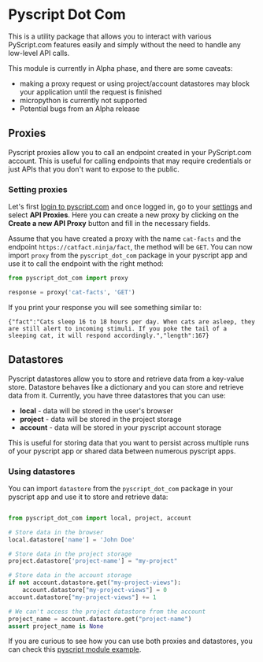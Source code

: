 # Pyscript Dot Com

This is a utility package that allows you to interact with various PyScript.com features easily and simply without the need to handle any low-level API calls.

This module is currently in Alpha phase, and there are some caveats:
- making a proxy request or using project/account datastores may block your application until the request is finished
- micropython is currently not supported
- Potential bugs from an Alpha release

## Proxies

Pyscript proxies allow you to call an endpoint created in your PyScript.com account. This is useful for calling endpoints that may require credentials or just APIs that you don't want to expose to the public.

### Setting proxies

Let's first [login to pyscript.com](https://pyscript.com/) and once logged in, go to your [settings](https://pyscript.com/settings) and select **API Proxies**. Here you can create a new proxy by clicking on the **Create a new API Proxy** button and fill in the necessary fields.

Assume that you have created a proxy with the name `cat-facts` and the endpoint `https://catfact.ninja/fact`, the method will be `GET`. You can now import `proxy` from the `pyscript_dot_com` package in your pyscript app and use it to call the endpoint with the right method:

```python
from pyscript_dot_com import proxy

response = proxy('cat-facts', 'GET')
```

If you print your response you will see something similar to:

```
{"fact":"Cats sleep 16 to 18 hours per day. When cats are asleep, they are still alert to incoming stimuli. If you poke the tail of a sleeping cat, it will respond accordingly.","length":167}
```


## Datastores

Pyscript datastores allow you to store and retrieve data from a key-value store. Datastore behaves like a dictionary and you can store and retrieve data from it. Currently, you have three datastores that you can use:

- **local** - data will be stored in the user's browser
- **project** - data will be stored in the project storage
- **account** - data will be stored in your pyscript account storage

This is useful for storing data that you want to persist across multiple runs of your pyscript app or shared data between numerous pyscript apps.

### Using datastores

You can import `datastore` from the `pyscript_dot_com` package in your pyscript app and use it to store and retrieve data:

```python

from pyscript_dot_com import local, project, account

# Store data in the browser
local.datastore['name'] = 'John Doe'

# Store data in the project storage
project.datastore['project-name'] = "my-project"

# Store data in the account storage
if not account.datastore.get("my-project-views"):
    account.datastore["my-project-views"] = 0
account.datastore["my-project-views"] += 1

# We can't access the project datastore from the account
project_name = account.datastore.get("project-name")
assert project_name is None

```

If you are curious to see how you can use both proxies and datastores, you can check this [pyscript module example](https://pyscript.com/@fabiorosado/pyscript-module/latest).
